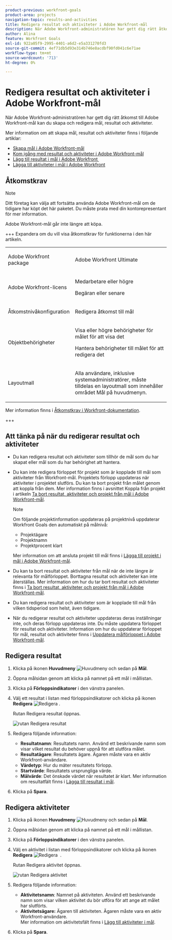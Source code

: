 ```yaml
---
product-previous: workfront-goals
product-area: projects
navigation-topic: results-and-activities
title: Redigera resultat och aktiviteter i Adobe Workfront-mål
description: När Adobe Workfront-administratören har gett dig rätt åtkomst till Adobe Workfront-mål kan du skapa och redigera mål, resultat och aktiviteter.
author: Alina
feature: Workfront Goals
exl-id: 922a05f9-2995-4401-a6d2-e5a331270fd3
source-git-commit: 4ef71db5d93e314b746e8acdbf90fd041c6e71ae
workflow-type: tm+mt
source-wordcount: '713'
ht-degree: 0%

---
```


# Redigera resultat och aktiviteter i Adobe Workfront-mål

När Adobe Workfront-administratören har gett dig rätt åtkomst till Adobe Workfront-mål kan du skapa och redigera mål, resultat och aktiviteter.

Mer information om att skapa mål, resultat och aktiviteter finns i följande artiklar:

* [Skapa mål i Adobe Workfront-mål](../../workfront-goals/goal-management/create-goals.md)
* [Kom igång med resultat och aktiviteter i Adobe Workfront-mål](../../workfront-goals/results-and-activities/get-started-with-results-and-activities.md)
* [Lägg till resultat i mål i Adobe Workfront &#x200B;](../../workfront-goals/results-and-activities/add-results-to-goals.md)
* [Lägga till aktiviteter i mål i Adobe Workfront](../../workfront-goals/results-and-activities/add-activities-to-goals.md)

## Åtkomstkrav

>[!NOTE]
>
>Ditt företag kan välja att fortsätta använda Adobe Workfront-mål om de tidigare har köpt det här paketet. Du måste prata med din kontorepresentant för mer information.
>
>Adobe Workfront-mål går inte längre att köpa.

+++ Expandera om du vill visa åtkomstkrav för funktionerna i den här artikeln. 

<table style="table-layout:auto">
<col>
</col>
<col>
</col>
<tbody>
 <tr>
  <td> <p>Adobe Workfront package</p> </td> 
   <td> 
   <p>Adobe Workfront Ultimate</p>
   </td> 
  </tr>
 <tr>
 <td role="rowheader">Adobe Workfront-licens</td>
 <td>
 <p>Medarbetare eller högre</p>
<p>Begäran eller senare</p></td>
 </tr>
  <tr>
 <td role="rowheader">Åtkomstnivåkonfiguration</td>
 <td> <p>Redigera åtkomst till mål</p> </td>
 </tr>
 <tr data-mc-conditions="">
 <td role="rowheader">Objektbehörigheter</td>
 <td>
  <div>
  <p>Visa eller högre behörigheter för målet för att visa det</p>
  <p>Hantera behörigheter till målet för att redigera det</p>
  </div> </td>
 </tr>
<tr>
   <td role="rowheader"><p>Layoutmall</p></td>
   <td> <p>Alla användare, inklusive systemadministratörer, måste tilldelas en layoutmall som innehåller området Mål på huvudmenyn. </p>  
</td>
  </tr>
</tbody>
</table>

Mer information finns i [Åtkomstkrav i Workfront-dokumentation](/help/quicksilver/administration-and-setup/add-users/access-levels-and-object-permissions/access-level-requirements-in-documentation.md).

+++

<!--Old:
<table style="table-layout:auto">
<col>
</col>
<col>
</col>
<tbody>
 <tr> 
   <td role="rowheader">Adobe Workfront plan*</td> 
   <td> 
   <p>For the new plan and license structure:
  <ul><li>An Ultimate plan </li></ul>
   </p>
<p>For the current plan and license structure: 
<ul><li> A Pro or higher </li>
  <li>An Adobe Workfront Goals license in addition to a Workfront license.</li></ul></p>
   </td> 
  </tr>
 <tr>
 <td role="rowheader">Adobe Workfront license*</td>
 <td>
 <p>New license: Contributor or higher</p>
 Or
 <p>Current license: Request or higher</p> <p>For more information, see <a href="../../administration-and-setup/add-users/access-levels-and-object-permissions/wf-licenses.md" class="MCXref xref">Adobe Workfront licenses overview</a>.</p> </td>
 </tr>
 <tr>
 <td role="rowheader">Product*</td>
 <td>
 <p> New product requirement, one of the following: </p>
<ul>
<li>A Select or Prime Adobe Workfront plan and an additional Adobe Workfront Goals license.</li>
<li>An Ultimate Workfront plan which includes Workfront Goals by default. </li></ul>
 <p>Or</p>
 <p>Current product requirement: A Workfront plan and an additional license for Adobe Workfront Goals. </p> <p>For information, see <a href="../../workfront-goals/goal-management/access-needed-for-wf-goals.md" class="MCXref xref">Requirements to use Workfront Goals</a>. </p> </td>
 </tr>
 <tr>
 <td role="rowheader"><p>Access level</p></td>
 <td> <p>Edit access to Goals</p> </td>
 </tr>
 <tr data-mc-conditions="">
 <td role="rowheader">Object permissions</td>
 <td>
  <div>
  <p>View or higher permissions to the goal to view it</p>
  <p>Manage permissions to the goal to edit it</p>
  <p>For information about sharing goals, see <a href="../../workfront-goals/workfront-goals-settings/share-a-goal.md" class="MCXref xref">Share a goal in Workfront Goals</a>. </p>
  </div> </td>
 </tr>
 <tr>
   <td role="rowheader"><p>Layout template</p></td>
   <td> <p>All users, including Workfront administrators,  must be assigned a layout template that includes the Goals area in the Main Menu. </p>  
</td>
  </tr>
</tbody>
</table>-->

## Att tänka på när du redigerar resultat och aktiviteter

<!--
According to Vazgen, access levels will add more considerations.)
-->

* Du kan redigera resultat och aktiviteter som tillhör de mål som du har skapat eller mål som du har behörighet att hantera.
* Du kan inte redigera förloppet för projekt som är kopplade till mål som aktiviteter från Workfront-mål. Projektets förlopp uppdateras när aktiviteter i projektet slutförs. Du kan ta bort projekt från målet genom att koppla från dem. Mer information finns i avsnittet Koppla från projekt i artikeln [Ta bort resultat, aktiviteter och projekt från mål i Adobe Workfront-mål](../../workfront-goals/results-and-activities/remove-results-activities-from-goals.md).

  >[!NOTE]
  >
  >Om följande projektinformation uppdateras på projektnivå uppdaterar Workfront Goals den automatiskt på målnivå:
  >
  >   
  >   
  >   * Projektägare
  >   * Projektnamn
  >   * Projektprocent klart
  >   
  >   
  >Mer information om att ansluta projekt till mål finns i [Lägga till projekt i mål i Adobe Workfront-mål](../../workfront-goals/results-and-activities/connect-projects-to-goals-overview.md).

* Du kan ta bort resultat och aktiviteter från mål när de inte längre är relevanta för målförloppet. Borttagna resultat och aktiviteter kan inte återställas. Mer information om hur du tar bort resultat och aktiviteter finns i [Ta bort resultat, aktiviteter och projekt från mål i Adobe Workfront-mål](../../workfront-goals/results-and-activities/remove-results-activities-from-goals.md).
* Du kan redigera resultat och aktiviteter som är kopplade till mål från vilken tidsperiod som helst, även tidigare.
* När du redigerar resultat och aktiviteter uppdateras deras inställningar inte, och deras förlopp uppdateras inte. Du måste uppdatera förloppet för resultat och aktiviteter. Information om hur du uppdaterar förloppet för mål, resultat och aktiviteter finns i [Uppdatera målförloppet i Adobe Workfront-mål](../../workfront-goals/goal-review-and-workfront-goals-sections/check-in-goals.md).

## Redigera resultat

<!--
Editing results differs depending on which environment you use.

### Edit results in the Production environment

1. Go to the goal for which you want to edit a result and click the goal name to open the **Goal Details** panel.
1. Click **Results**.
1. Click the **gear icon** ![Gear icon](assets/settings-gear-icon.png) to the right of the result you want to edit.

   ![Results gear icon](assets/results-gear-icon-options-350x85.png)

1. Click **Edit** to edit the following information:

   | Field |Description|
   |---|---|
   | Name |The name of the result. |
   | Owner |The owner of result.  |
   | Value |How you measure the progress of the result. |
   | Initial |The original value of the result. |
   | Target |The desired value when the result is completed. |

1. Click **Save**.
-->


1. Klicka på ikonen **Huvudmeny** ![Huvudmeny](assets/main-menu-icon.png) och sedan på **Mål**.
1. Öppna målsidan genom att klicka på namnet på ett mål i mållistan.
1. Klicka på **Förloppsindikatorer** i den vänstra panelen.
1. Välj ett resultat i listan med förloppsindikatorer och klicka på ikonen **Redigera** ![Redigera](assets/edit-icon.png) .

   Rutan Redigera resultat öppnas.

   ![rutan Redigera resultat](assets/edit-result-box-unshimmed.png)

1. Redigera följande information:
   * **Resultatnamn**: Resultatets namn. Använd ett beskrivande namn som visar vilket resultat du behöver uppnå för att slutföra målet.
   * **Resultatägare**: Resultatets ägare. Ägaren måste vara en aktiv Workfront-användare.
   * **Värdetyp**: Hur du mäter resultatets förlopp.
   * **Startvärde**: Resultatets ursprungliga värde.
   * **Målvärde**: Det önskade värdet när resultatet är klart.
Mer information om resultatfält finns i [Lägga till resultat i mål](../results-and-activities/add-results-to-goals.md).
1. Klicka på **Spara**.

## Redigera aktiviteter

<!--
Editing activities differs depending on which environment you use.

### Edit activities in the Production environment

>[!TIP]
>
>You cannot edit the Activity Type after you saved an activity on a goal.

1. Go to the goal for which you want to edit an activity and click the goal name to open the **Goal Details** panel.
1. Click **Activities**.
1. Click the **gear icon** ![Gear icon](assets/settings-gear-icon.png) to the right of the activity you want to edit .

   ![Activities gear icon](assets/activities-gear-icon-options-350x84.png)

1. Click **Edit** to edit the following information:

   | Field |Description |
   |---|---|
   | Name |The name of the activity. |
   | Owner |The owner of activity.  |

1. Click **Save**.
-->

1. Klicka på ikonen **Huvudmeny** ![Huvudmeny](assets/main-menu-icon.png) och sedan på **Mål**.
1. Öppna målsidan genom att klicka på namnet på ett mål i mållistan.
1. Klicka på **Förloppsindikatorer** i den vänstra panelen.
1. Välj en aktivitet i listan med förloppsindikatorer och klicka på ikonen **Redigera** ![Redigera &#x200B;](assets/edit-icon.png) .

   Rutan Redigera aktivitet öppnas.

   ![rutan Redigera aktivitet](assets/edit-activity-box-unshimmed.png)

1. Redigera följande information:
   * **Aktivitetsnamn**: Namnet på aktiviteten. Använd ett beskrivande namn som visar vilken aktivitet du bör utföra för att ange att målet har slutförts.
   * **Aktivitetsägare:** Ägaren till aktiviteten. Ägaren måste vara en aktiv Workfront-användare.\
     Mer information om aktivitetsfält finns i [Lägg till aktiviteter i mål](../results-and-activities/add-activities-to-goals.md).
1. Klicka på **Spara**.


